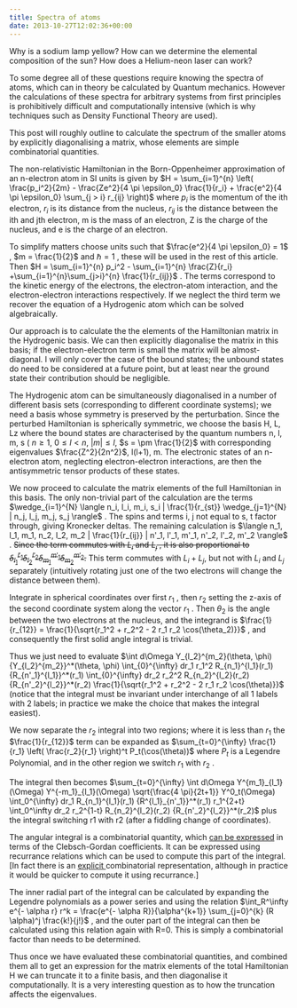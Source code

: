 ```yaml
---
title: Spectra of atoms
date: 2013-10-27T12:02:36+00:00
---
```



Why is a sodium lamp yellow? How can we determine the elemental composition of the sun? How does a Helium-neon laser can work?


To some degree all of these questions require knowing the spectra of atoms, which can in theory be calculated by Quantum mechanics. However the calculations of these spectra for arbitrary systems from first principles is prohibitively difficult and computationally intensive (which is why techniques such as Density Functional Theory are used).


This post will roughly outline to calculate the spectrum of the smaller atoms by explicitly diagonalising a matrix, whose elements are simple combinatorial quantities.


The non-relativistic Hamiltonian in the Born-Oppenheimer approximation of an n-electron atom in SI units is given by  $H = \sum_{i=1}^{n} \left( \frac{p_i^2}{2m} - \frac{Ze^2}{4 \pi \epsilon_0} \frac{1}{r_i} + \frac{e^2}{4 \pi \epsilon_0} \sum_{j > i} r_{ij} \right)$  where  $p_i$  is the momentum of the ith electron,  $r_i$  is its distance from the nucleus, $r_{ij}$ is the distance between the ith and jth electron, m is the mass of an electron, Z is the charge of the nucleus, and e is the charge of an electron.


To simplify matters choose units such that  $\frac{e^2}{4 \pi \epsilon_0} = 1$ ,  $m = \frac{1}{2}$  and  $\hbar = 1$ , these will be used in the rest of this article. Then  $H = \sum_{i=1}^{n} p_i^2 - \sum_{i=1}^{n} \frac{Z}{r_i} +\sum_{i=1}^{n}\sum_{j>i}^{n} \frac{1}{r_{ij}}$ . The terms correspond to the kinetic energy of the electrons, the electron-atom interaction, and the electron-electron interactions respectively. If we neglect the third term we recover the equation of a Hydrogenic atom which can be solved algebraically.


Our approach is to calculate the the elements of the Hamiltonian matrix in the Hydrogenic basis. We can then explicitly diagonalise the matrix in this basis; if the electron-electron term is small the matrix will be almost-diagonal. I will only cover the case of the bound states; the unbound states do need to be considered at a future point, but at least near the ground state their contribution should be negligible.


The Hydrogenic atom can be simultaneously diagonalised in a number of different basis sets (corresponding to different coordinate systems); we need a basis whose symmetry is preserved by the perturbation. Since the perturbed Hamiltonian is spherically symmetric, we choose the basis H, L, Lz where the bound states are characterised by the quantum numbers n, l, m, s ( $n \geq 1$, $0 \leq l < n$, $|m| \leq l$, $s = \pm \frac{1}{2}$  with corresponding eigenvalues $\frac{Z^2}{2n^2}$, l(l+1), m. The electronic states of an n-electron atom, neglecting electron-electron interactions, are then the antisymmetric tensor products of these states.


We now proceed to calculate the matrix elements of the full Hamiltonian in this basis. The only non-trivial part of the calculation are the terms  $\wedge_{i=1}^{N} \langle n_i, l_i, m_i, s_i | \frac{1}{r_{st}} \wedge_{j=1}^{N} | n_j, l_j, m_j, s_j \rangle$ . The spins and terms i, j not equal to s, t factor through, giving Kronecker deltas. The remaining calculation is  $\langle n_1, l_1, m_1, n_2, l_2, m_2 | \frac{1}{r_{ij}} | n'_1, l'_1, m'_1, n'_2, l'_2, m'_2 \rangle$ . <s>Since the term commutes with  $L_i$  and  $L_j$ , it is also proportional to  $\delta_{l_1}^{l'_1} \delta_{l_2}^{l'_2} \delta_{m_1}^{m'_1} \delta_{m_2}^{m'_2}$.</s> This term commutes with $L_i + L_j$, but not with $L_i$ and $L_j$ separately (intuitively rotating just one of the two electrons will change the distance between them).


Integrate in spherical coordinates over first  $r_1$ , then  $r_2$  setting the z-axis of the second coordinate system along the vector  $r_1$ . Then  $\theta_2$  is the angle between the two electrons at the nucleus, and the integrand is  $\frac{1}{r_{12}} = \frac{1}{\sqrt{r_1^2 + r_2^2 - 2 r_1 r_2 \cos(\theta_2)}}$ , and consequently the first solid angle integral is trivial.


Thus we just need to evaluate  $\int d\Omega Y_{l_2}^{m_2}(\theta, \phi) {Y_{l_2}^{m_2}}^*(\theta, \phi) \int_{0}^{\infty} dr_1 r_1^2 R_{n_1}^{l_1}(r_1) {R_{n'_1}^{l_1}}^*(r_1) \int_{0}^{\infty} dr_2 r_2^2 R_{n_2}^{l_2}(r_2) {R_{n'_2}^{l_2}}^*(r_2) \frac{1}{\sqrt{r_1^2 + r_2^2 - 2 r_1 r_2 \cos(\theta)}}$  (notice that the integral must be invariant under interchange of all 1 labels with 2 labels; in practice we make the choice that makes the integral easiest).


We now separate the  $r_2$  integral into two regions; where it is less than  $r_1$  the  $\frac{1}{r_{12}}$  term can be expanded as  $\sum_{t=0}^{\infty} \frac{1}{r_1} \left( \frac{r_2}{r_1} \right)^t P_t(\cos(\theta))$  where  $P_t$  is a Legendre Polynomial, and in the other region we switch  $r_1$  with  $r_2$ .


The integral then becomes  $\sum_{t=0}^{\infty} \int d\Omega Y^{m_1}_{l_1} (\Omega) Y^{-m_1}_{l_1}(\Omega) \sqrt{\frac{4 \pi}{2t+1}} Y^0_t(\Omega) \int_0^{\infty} dr_1 R_{n_1}^{l_1}(r_1) {R^{l_1}_{n'_1}}^*(r_1) r_1^{2+t} \int_0^\infty dr_2 r_2^{1-t} R_{n_2}^{l_2}(r_2) {R_{n'_2}^{l_2}}^*(r_2)$  plus the integral switching r1 with r2 (after a fiddling change of coordinates).


The angular integral is a combinatorial quantity, which [can be expressed](http://mathworld.wolfram.com/SphericalHarmonic.htm) in terms of the Clebsch-Gordan coefficients. It can be expressed using recurrance relations which can be used to compute this part of the integral. [In fact there is an [explicit ](http://en.wikipedia.org/wiki/Racah_W-coefficient) combinatorial representation, although in practice it would be quicker to compute it using recurrance.]


The inner radial part of the integral can be calculated by expanding the Legendre polynomials as a power series and using the relation  $\int_R^\infty e^{- \alpha r} r^k = \frac{e^{- \alpha R}}{\alpha^{k+1}} \sum_{j=0}^{k} (R \alpha)^j \frac{k!}{j!}$ , and the outer part of the integral can then be calculated using this relation again with R=0. This is simply a combinatorial factor than needs to be determined.


Thus once we have evaluated these combinatorial quantities, and combined them all to get an expression for the matrix elements of the total Hamiltonian H we can truncate it to a finite basis, and then diagonalise it computationally. It is a very interesting question as to how the truncation affects the eigenvalues.




 
